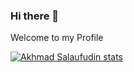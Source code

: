 ### Hi there 👋

Welcome to my Profile

[![Akhmad Salaufudin stats](https://github-readme-stats.vercel.app/api?username=axmad386)](https://github.com/anuraghazra/github-readme-stats)

